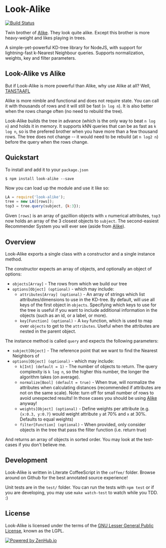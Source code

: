 Look-Alike
===========
[![Build Status](http://travis-ci.org/axiomzen/Look-Alike.png?branch=master)](https://travis-ci.org/axiomzen/Look-Alike)

Twin brother of [Alike](https://github.com/axiomzen/Alike). They look quite alike. Except this brother is more heavy-weight and likes playing in trees.

A simple-yet-powerful KD-tree library for NodeJS, with support for lightning-fast k-Nearest Neighbour queries. Supports normalization, weights, key and filter parameters.

## Look-Alike vs Alike

But if Look-Alike is more powerful than Alike, why use Alike at all? Well, [TANSTAAFL](http://en.wikipedia.org/wiki/There_ain't_no_such_thing_as_a_free_lunch)

Alike is more nimble and functional and does not require state. You can call it with thousands of rows and it will still be fast (`n log n`). It is also better when the rows change often (no need to rebuild the tree).

Look-Alike builds the tree in advance (which is the only way to beat `n log n`) and holds it in memory. It supports kNN queries that can be as fast as `k log n`, so is the prefered brother when you have more than a few thousand rows. The tree does not change -- it would need to be rebuild (at `n log2 n`) before the query when the rows change.

## Quickstart

To install and add it to your `package.json`

```
$ npm install look-alike --save
```

Now you can load up the module and use it like so:

```javascript
LA = require('look-alike');
tree = new LA([rows]);
top3 = tree.query(subject, {k:3});
```

Given `[rows]` is an array of gazillion objects with `x` numerical attributes, `top3` now holds an array of the 3 closest objects to `subject`. The second-easiest Recommender System you will ever see (aside from [Alike](https://github.com/axiomzen/Alike)).

## Overview

Look-Alike exports a single class with a constructor and a single instance method.

The constructor expects an array of objects, and optionally an object of options:

  - `objects[Array]` - The rows from which we build our tree
  - `options[Object] (optional)` - which may include:
    - `attributes[Array] (optional)` - An array of strings which list attributes/dimensions to use in the KD-tree. By default, will use all keys of the first object in `objects`. Specifying which keys to use for the tree is useful if you want to include additional information in the objects (such as an id, or a label, or more).
    - `key[Function] (optional)` - A `key` function, which is used to map over `objects` to get to the `attributes`. Useful when the attributes are nested in the parent object.


The instance method is called `query` and expects the following parameters:

  - `subject[Object]` - The reference point that we want to find the Nearest Neighbors of
  - `options[Object] (optional)` - which may include:
    - `k[Int] (default = 1)` - The number of objects to return. The query complexity is `k log n`, so the higher this number, the longer the algorithm takes (on average).
    - `normalize[Bool] (default = true)` - When true, will normalize the attributes when calculating distances (recommended if attributes are not on the same scale). Note: turn off for small number of rows to avoid unexpected results! In those cases you should be using [Alike](https://github.com/axiomzen/Alike) anyway!
    - `weights[Object] (optional)` - Define weights per attribute (e.g. `{x:0.3, y:0.7}` would weight attribute `y` at 70% and `x` at 30%. Defaults to equal weights)
    - `filter[Function] (optional)` - When provided, only consider objects in the tree that pass the filter function (i.e. return true)

And returns an array of objects in sorted order. You may look at the test-cases if you don't believe me.


## Development

Look-Alike is written in Literate CoffeeScript in the `coffee/` folder. Browse around on Github for the best annotated source experience!

Unit tests are in the `test/` folder. You can run the tests with `npm test` or if you are developing, you may use `make watch-test` to watch while you TDD. :)

## License

Look-Alike is licensed under the terms of the [GNU Lesser General Public License](http://www.gnu.org/licenses/lgpl.html), known as the LGPL.

[![Powered by ZenHub.io](https://raw.github.com/axiomzen/zenhub-now/master/powered-by-zenhub-720.png)](https://zenhub.io)
